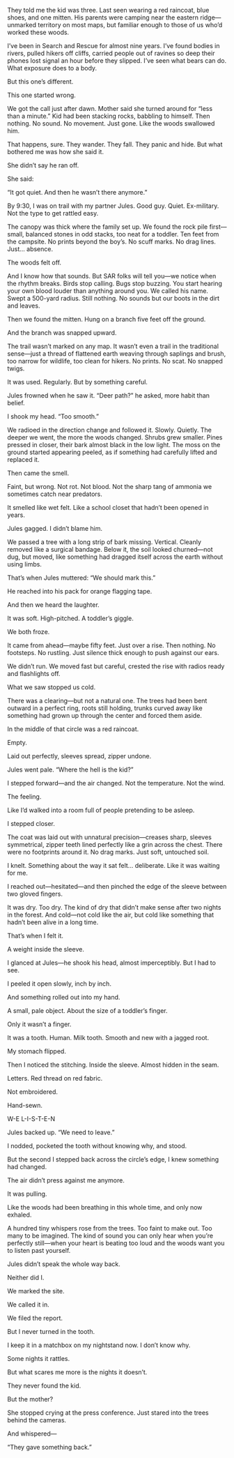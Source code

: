 They told me the kid was three. Last seen wearing a red raincoat, blue shoes, and one mitten. His parents were camping near the eastern ridge—unmarked territory on most maps, but familiar enough to those of us who’d worked these woods.

I’ve been in Search and Rescue for almost nine years. I’ve found bodies in rivers, pulled hikers off cliffs, carried people out of ravines so deep their phones lost signal an hour before they slipped. I’ve seen what bears can do. What exposure does to a body.

But this one’s different.

This one started wrong.

We got the call just after dawn. Mother said she turned around for “less than a minute.” Kid had been stacking rocks, babbling to himself. Then nothing. No sound. No movement. Just gone. Like the woods swallowed him.

That happens, sure. They wander. They fall. They panic and hide. But what bothered me was how she said it.

She didn’t say he ran off.

She said:

“It got quiet. And then he wasn’t there anymore.”

By 9:30, I was on trail with my partner Jules. Good guy. Quiet. Ex-military. Not the type to get rattled easy.

The canopy was thick where the family set up. We found the rock pile first—small, balanced stones in odd stacks, too neat for a toddler. Ten feet from the campsite. No prints beyond the boy’s. No scuff marks. No drag lines. Just… absence.

The woods felt off.

And I know how that sounds. But SAR folks will tell you—we notice when the rhythm breaks. Birds stop calling. Bugs stop buzzing. You start hearing your own blood louder than anything around you.
We called his name. Swept a 500-yard radius. Still nothing. No sounds but our boots in the dirt and leaves.

Then we found the mitten. Hung on a branch five feet off the ground.

And the branch was snapped upward.

The trail wasn’t marked on any map. It wasn’t even a trail in the traditional sense—just a thread of flattened earth weaving through saplings and brush, too narrow for wildlife, too clean for hikers. No prints. No scat. No snapped twigs.

It was used. Regularly. But by something careful.

Jules frowned when he saw it. “Deer path?” he asked, more habit than belief.

I shook my head. “Too smooth.”

We radioed in the direction change and followed it. Slowly. Quietly. The deeper we went, the more the woods changed. Shrubs grew smaller. Pines pressed in closer, their bark almost black in the low light. The moss on the ground started appearing peeled, as if something had carefully lifted and replaced it.

Then came the smell.

Faint, but wrong. Not rot. Not blood. Not the sharp tang of ammonia we sometimes catch near predators.

It smelled like wet felt. Like a school closet that hadn’t been opened in years.

Jules gagged. I didn’t blame him.

We passed a tree with a long strip of bark missing. Vertical. Cleanly removed like a surgical bandage. Below it, the soil looked churned—not dug, but moved, like something had dragged itself across the earth without using limbs.

That’s when Jules muttered: “We should mark this.”

He reached into his pack for orange flagging tape.

And then we heard the laughter.

It was soft. High-pitched. A toddler’s giggle.

We both froze.

It came from ahead—maybe fifty feet. Just over a rise. Then nothing. No footsteps. No rustling. Just silence thick enough to push against our ears.

We didn’t run. We moved fast but careful, crested the rise with radios ready and flashlights off.

What we saw stopped us cold.

There was a clearing—but not a natural one. The trees had been bent outward in a perfect ring, roots still holding, trunks curved away like something had grown up through the center and forced them aside.

In the middle of that circle was a red raincoat.

Empty.

Laid out perfectly, sleeves spread, zipper undone.

Jules went pale. “Where the hell is the kid?”

I stepped forward—and the air changed. Not the temperature. Not the wind.

The feeling.

Like I’d walked into a room full of people pretending to be asleep.

I stepped closer.

The coat was laid out with unnatural precision—creases sharp, sleeves symmetrical, zipper teeth lined perfectly like a grin across the chest. There were no footprints around it. No drag marks. Just soft, untouched soil.

I knelt. Something about the way it sat felt… deliberate. Like it was waiting for me.

I reached out—hesitated—and then pinched the edge of the sleeve between two gloved fingers.

It was dry. Too dry. The kind of dry that didn’t make sense after two nights in the forest. And cold—not cold like the air, but cold like something that hadn’t been alive in a long time.

That’s when I felt it.

A weight inside the sleeve.

I glanced at Jules—he shook his head, almost imperceptibly. But I had to see.

I peeled it open slowly, inch by inch.

And something rolled out into my hand.

A small, pale object. About the size of a toddler’s finger.

Only it wasn’t a finger.

It was a tooth. Human. Milk tooth. Smooth and new with a jagged root.

My stomach flipped.

Then I noticed the stitching. Inside the sleeve. Almost hidden in the seam.

Letters. Red thread on red fabric.

Not embroidered.

Hand-sewn.

W-E L-I-S-T-E-N

Jules backed up. “We need to leave.”

I nodded, pocketed the tooth without knowing why, and stood.

But the second I stepped back across the circle’s edge, I knew something had changed.

The air didn’t press against me anymore.

It was pulling.

Like the woods had been breathing in this whole time, and only now exhaled.

A hundred tiny whispers rose from the trees. Too faint to make out. Too many to be imagined. The kind of sound you can only hear when you’re perfectly still—when your heart is beating too loud and the woods want you to listen past yourself.

Jules didn’t speak the whole way back.

Neither did I.

We marked the site.

We called it in.

We filed the report.

But I never turned in the tooth.

I keep it in a matchbox on my nightstand now. I don’t know why.

Some nights it rattles.

But what scares me more is the nights it doesn’t.

They never found the kid.

But the mother?

She stopped crying at the press conference. Just stared into the trees behind the cameras.

And whispered—

“They gave something back.”

